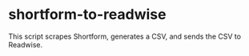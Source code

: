 # shortform-to-readwise
This script scrapes Shortform, generates a CSV, and sends the CSV to Readwise.
